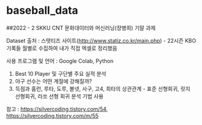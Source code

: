 # baseball_data
##2022 - 2 SKKU CNT 문화데이터와 머신러닝(장병희) 기말 과제

Dataset 출처 : 스탯티즈 사이트(http://www.statiz.co.kr/main.php) - 22시즌 KBO 기록들 월별로 수집하여 내가 직접 엑셀로 정리했음

사용 프로그램 및 언어 : Google Colab, Python

1. Best 10 Player 및 구단별 주요 실적 분석
2. 야구 선수는 어떤 계절에 강해질까?
3. 득점과 홈런, 루타, 도루, 볼넷, 사구, 고4, 희타의 상관관계 - 표준 선형회귀, 릿지 선형회귀, 라쏘 선형 회귀 분석 기법 사용


참고 : https://silvercoding.tistory.com/54, https://silvercoding.tistory.com/m/55
